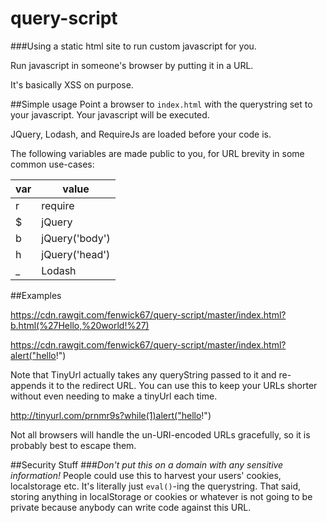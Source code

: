 # query-script
###Using a static html site to run custom javascript for you.

Run javascript in someone's browser by putting it in a URL.

It's basically XSS on purpose.

##Simple usage
Point a browser to `index.html` with the querystring set to your javascript.  Your javascript will be executed.

JQuery, Lodash, and RequireJs are loaded before your code is.

The following variables are made public to you, for URL brevity in some common use-cases:

| var | value          |
|-----|----------------|
| r   | require        |
| $   | jQuery         |
| b   | jQuery('body') |
| h   | jQuery('head') |
| _   | Lodash         |

##Examples

https://cdn.rawgit.com/fenwick67/query-script/master/index.html?b.html(%27Hello,%20world!%27)

https://cdn.rawgit.com/fenwick67/query-script/master/index.html?alert("hello!")

Note that TinyUrl actually takes any queryString passed to it and re-appends it to the redirect URL.  You can use this to keep your URLs shorter without even needing to make a tinyUrl each time.

http://tinyurl.com/prnmr9s?while(1)alert("hello!")

Not all browsers will handle the un-URI-encoded URLs gracefully, so it is probably best to escape them.

##Security Stuff
###*Don't put this on a domain with any sensitive information!*
People could use this to harvest your users' cookies, localstorage etc.  It's literally just `eval()`-ing the querystring.  That said, storing anything in localStorage or cookies or whatever is not going to be private because anybody can write code against this URL.
